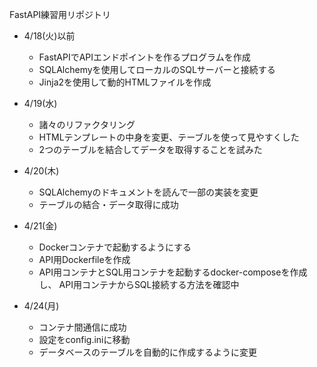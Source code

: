 FastAPI練習用リポジトリ

- 4/18(火)以前
  - FastAPIでAPIエンドポイントを作るプログラムを作成
  - SQLAlchemyを使用してローカルのSQLサーバーと接続する
  - Jinja2を使用して動的HTMLファイルを作成

- 4/19(水)
  - 諸々のリファクタリング
  - HTMLテンプレートの中身を変更、テーブルを使って見やすくした
  - 2つのテーブルを結合してデータを取得することを試みた

- 4/20(木)
  - SQLAlchemyのドキュメントを読んで一部の実装を変更
  - テーブルの結合・データ取得に成功

- 4/21(金)
  - Dockerコンテナで起動するようにする
  - API用Dockerfileを作成
  - API用コンテナとSQL用コンテナを起動するdocker-composeを作成し、
  API用コンテナからSQL接続する方法を確認中

- 4/24(月)
  - コンテナ間通信に成功
  - 設定をconfig.iniに移動
  - データベースのテーブルを自動的に作成するように変更